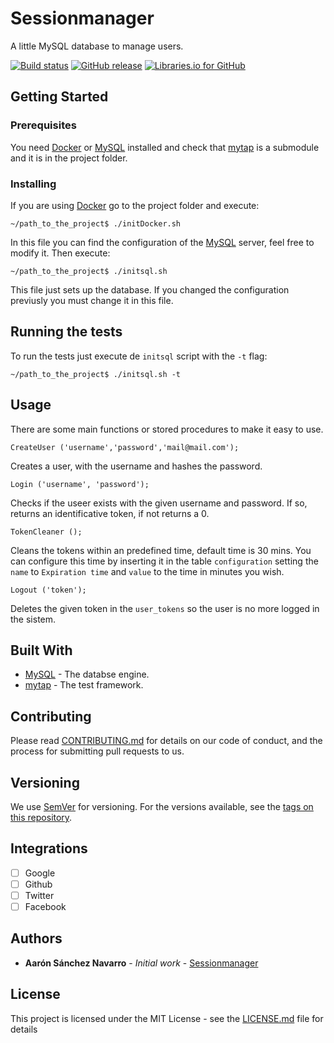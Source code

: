 # Sessionmanager

A little MySQL database to manage users.

[![Build status](https://travis-ci.org/44r0n/Sessionmanager.svg)](https://travis-ci.org/44r0n/Sessionmanager)
[![GitHub release](https://img.shields.io/github/release/44r0n/sessionmanager.svg)](https://github.com/44r0n/Sessionmanager/releases)
[![Libraries.io for GitHub](https://img.shields.io/librariesio/github/44r0n/Sessionmanager.svg)]()

## Getting Started

### Prerequisites

You need [Docker](https://www.docker.com/) or [MySQL](https://www.mysql.com/) installed and check that [mytap](https://github.com/theory/mytap) is a submodule and it is in the project folder.

### Installing

If you are using [Docker](https://www.docker.com/) go to the project folder and execute:

~~~
~/path_to_the_project$ ./initDocker.sh
~~~

In this file you can find the configuration of the [MySQL](https://www.mysql.com/) server, feel free to modify it.
Then execute:
~~~
~/path_to_the_project$ ./initsql.sh
~~~

This file just sets up the database. If you changed the configuration previusly you must change it in this file.

## Running the tests

To run the tests just execute de `initsql` script with the `-t` flag:
~~~
~/path_to_the_project$ ./initsql.sh -t
~~~

## Usage

There are some main functions or stored procedures to make it easy to use.

~~~
CreateUser ('username','password','mail@mail.com');
~~~                              

Creates a user, with the username and hashes the password.

~~~
Login ('username', 'password');
~~~

Checks if the useer exists with the given username and password. If so, returns an identificative token, if not returns a 0.

~~~
TokenCleaner ();
~~~

Cleans the tokens within an predefined time, default time is 30 mins. You can configure this time by inserting it in the table `configuration` setting the `name` to `Expiration time` and `value` to the time in minutes you wish.

~~~
Logout ('token');
~~~

Deletes the given token  in the `user_tokens` so the user is no more logged in the sistem.


## Built With

*   [MySQL](https://www.mysql.com/) - The databse engine.
*   [mytap](https://github.com/theory/mytap) - The test framework.

## Contributing

Please read [CONTRIBUTING.md](https://github.com/44r0n/Sessionmanager/blob/master/CONTRIBUTING.md) for details on our code of conduct, and the process for submitting pull requests to us.

## Versioning

We use [SemVer](http://semver.org/) for versioning. For the versions available, see the [tags on this repository](https://github.com/44r0n/Sessionmanager/tags).

## Integrations
-   [ ] Google
-   [ ] Github
-   [ ] Twitter
-   [ ] Facebook

## Authors

*   **Aarón Sánchez Navarro** - *Initial work* - [Sessionmanager](https://github.com/44r0n/Sessionmanager)

## License

This project is licensed under the MIT License - see the [LICENSE.md](LICENSE.md) file for details
